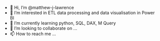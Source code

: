 - 👋 Hi, I’m @matthew-j-lawrence
- 👀 I’m interested in ETL data processing and data visualisation in Power BI
- 🌱 I’m currently learning python, SQL, DAX, M Query
- 💞️ I’m looking to collaborate on ...
- 📫 How to reach me ...

<!---
matthew-j-lawrence/matthew-j-lawrence is a ✨ special ✨ repository because its `README.md` (this file) appears on your GitHub profile.
You can click the Preview link to take a look at your changes.
--->
